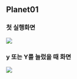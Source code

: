 ﻿## Planet01

### 첫 실행화면

 <img src = "실습화면.png">

### y 또는 Y를 눌렀을 때 화면

 <img src = "https://user-images.githubusercontent.com/44598936/55491299-33fc2800-5670-11e9-908a-50ad8d0a92f1.PNG">